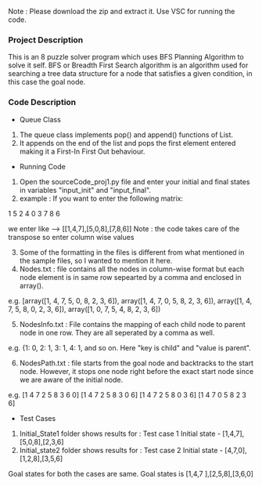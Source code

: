 Note : Please download the zip and extract it. Use VSC for running the code.

<h3>Project Description</h3>

This is an 8 puzzle solver program which uses BFS Planning Algorithm to solve it self. BFS or Breadth First Search algorithm is an algorithm used for searching a tree data structure for a node that satisfies a given condition, in this case the goal node.


<h3> Code Description</h3>

* Queue Class
1. The queue class implements pop() and append() functions of List. 
2. It appends on the end of the list and pops the first element entered making it a First-In First Out behaviour.

* Running Code
1. Open the sourceCode_proj1.py file and enter your initial and final states in variables "input_init" and "input_final".
2. example : If you want to enter the following matrix:

1 5 2
4 0 3
7 8 6

we enter like --> [[1,4,7],[5,0,8],[7,8,6]]
Note : the code takes care of the transpose so enter column wise values

3. Some of the formatting in the files is different from what mentioned in the sample files, so I wanted to mention it here.
4. Nodes.txt : file contains all the nodes in column-wise format but each node element is in same row sepearted by a comma and enclosed in array(). 

e.g. [array([1, 4, 7, 5, 0, 8, 2, 3, 6]), array([1, 4, 7, 0, 5, 8, 2, 3, 6]), array([1, 4, 7, 5, 8, 0, 2, 3, 6]), array([1, 0, 7, 5, 4, 8, 2, 3, 6])


5. NodesInfo.txt : File contains the mapping of each child node to parent node in one row. They are all seperated by a comma as well.

e.g. {1: 0, 2: 1, 3: 1, 4: 1, and so on. Here "key is child" and "value is parent".

6.  NodesPath.txt : file starts from the goal node and backtracks to the start node. However, it stops one node right before the exact start node since we are aware of the initial node. 

e.g.
[1 4 7 2 5 8 3 6 0]
[1 4 7 2 5 8 3 0 6]
[1 4 7 2 5 8 0 3 6]
[1 4 7 0 5 8 2 3 6]


* Test Cases
1. Initial_State1 folder shows results for :
Test case 1
Initial state - [1,4,7],[5,0,8],[2,3,6]
2. Initial_state2 folder shows results for :
Test case 2
Initial state -  [4,7,0],[1,2,8],[3,5,6]

Goal states for both the cases are same.
Goal states is [1,4,7 ],[2,5,8],[3,6,0]

